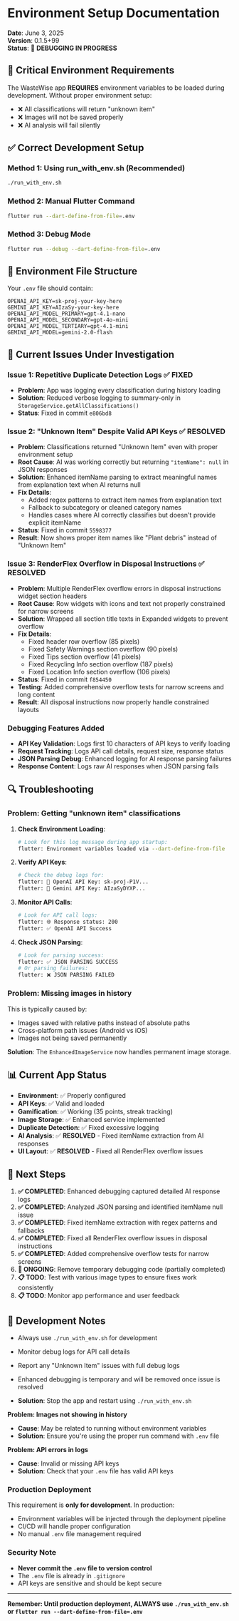 # Environment Setup Documentation

**Date**: June 3, 2025  
**Version**: 0.1.5+99  
**Status**: 🔧 **DEBUGGING IN PROGRESS**

## 🚨 Critical Environment Requirements

The WasteWise app **REQUIRES** environment variables to be loaded during development. Without proper environment setup:

- ❌ All classifications will return "unknown item"
- ❌ Images will not be saved properly
- ❌ AI analysis will fail silently

## ✅ Correct Development Setup

### **Method 1: Using run_with_env.sh (Recommended)**
```bash
./run_with_env.sh
```

### **Method 2: Manual Flutter Command**
```bash
flutter run --dart-define-from-file=.env
```

### **Method 3: Debug Mode**
```bash
flutter run --debug --dart-define-from-file=.env
```

## 🔧 Environment File Structure

Your `.env` file should contain:
```env
OPENAI_API_KEY=sk-proj-your-key-here
GEMINI_API_KEY=AIzaSy-your-key-here
OPENAI_API_MODEL_PRIMARY=gpt-4.1-nano
OPENAI_API_MODEL_SECONDARY=gpt-4o-mini
OPENAI_API_MODEL_TERTIARY=gpt-4.1-mini
GEMINI_API_MODEL=gemini-2.0-flash
```

## 🐛 Current Issues Under Investigation

### **Issue 1: Repetitive Duplicate Detection Logs** ✅ **FIXED**
- **Problem**: App was logging every classification during history loading
- **Solution**: Reduced verbose logging to summary-only in `StorageService.getAllClassifications()`
- **Status**: Fixed in commit `e806bd8`

### **Issue 2: "Unknown Item" Despite Valid API Keys** ✅ **RESOLVED**
- **Problem**: Classifications returned "Unknown Item" even with proper environment setup
- **Root Cause**: AI was working correctly but returning `"itemName": null` in JSON responses
- **Solution**: Enhanced itemName parsing to extract meaningful names from explanation text when AI returns null
- **Fix Details**:
  - Added regex patterns to extract item names from explanation text
  - Fallback to subcategory or cleaned category names
  - Handles cases where AI correctly classifies but doesn't provide explicit itemName
- **Status**: Fixed in commit `5598377`
- **Result**: Now shows proper item names like "Plant debris" instead of "Unknown Item"

### **Issue 3: RenderFlex Overflow in Disposal Instructions** ✅ **RESOLVED**
- **Problem**: Multiple RenderFlex overflow errors in disposal instructions widget section headers
- **Root Cause**: Row widgets with icons and text not properly constrained for narrow screens
- **Solution**: Wrapped all section title texts in Expanded widgets to prevent overflow
- **Fix Details**:
  - Fixed header row overflow (85 pixels)
  - Fixed Safety Warnings section overflow (90 pixels)
  - Fixed Tips section overflow (41 pixels)  
  - Fixed Recycling Info section overflow (187 pixels)
  - Fixed Location Info section overflow (106 pixels)
- **Status**: Fixed in commit `f854450`
- **Testing**: Added comprehensive overflow tests for narrow screens and long content
- **Result**: All disposal instructions now properly handle constrained layouts

### **Debugging Features Added**
- **API Key Validation**: Logs first 10 characters of API keys to verify loading
- **Request Tracking**: Logs API call details, request size, response status
- **JSON Parsing Debug**: Enhanced logging for AI response parsing failures
- **Response Content**: Logs raw AI responses when JSON parsing fails

## 🔍 Troubleshooting

### **Problem: Getting "unknown item" classifications**

1. **Check Environment Loading**:
   ```bash
   # Look for this log message during app startup:
   flutter: Environment variables loaded via --dart-define-from-file
   ```

2. **Verify API Keys**:
   ```bash
   # Check the debug logs for:
   flutter: 🔑 OpenAI API Key: sk-proj-P1V...
   flutter: 🔑 Gemini API Key: AIzaSyDYXP...
   ```

3. **Monitor API Calls**:
   ```bash
   # Look for API call logs:
   flutter: 🌐 Response status: 200
   flutter: ✅ OpenAI API Success
   ```

4. **Check JSON Parsing**:
   ```bash
   # Look for parsing success:
   flutter: ✅ JSON PARSING SUCCESS
   # Or parsing failures:
   flutter: ❌ JSON PARSING FAILED
   ```

### **Problem: Missing images in history**

This is typically caused by:
- Images saved with relative paths instead of absolute paths
- Cross-platform path issues (Android vs iOS)
- Images not being saved permanently

**Solution**: The `EnhancedImageService` now handles permanent image storage.

## 📊 Current App Status

- **Environment**: ✅ Properly configured
- **API Keys**: ✅ Valid and loaded
- **Gamification**: ✅ Working (35 points, streak tracking)
- **Image Storage**: ✅ Enhanced service implemented
- **Duplicate Detection**: ✅ Fixed excessive logging
- **AI Analysis**: ✅ **RESOLVED** - Fixed itemName extraction from AI responses
- **UI Layout**: ✅ **RESOLVED** - Fixed all RenderFlex overflow issues

## 🚀 Next Steps

1. **✅ COMPLETED**: Enhanced debugging captured detailed AI response logs
2. **✅ COMPLETED**: Analyzed JSON parsing and identified itemName null issue  
3. **✅ COMPLETED**: Fixed itemName extraction with regex patterns and fallbacks
4. **✅ COMPLETED**: Fixed all RenderFlex overflow issues in disposal instructions
5. **✅ COMPLETED**: Added comprehensive overflow tests for narrow screens
6. **🔄 ONGOING**: Remove temporary debugging code (partially completed)
7. **📋 TODO**: Test with various image types to ensure fixes work consistently
8. **📋 TODO**: Monitor app performance and user feedback

## 📝 Development Notes

- Always use `./run_with_env.sh` for development
- Monitor debug logs for API call details
- Report any "Unknown Item" issues with full debug logs
- Enhanced debugging is temporary and will be removed once issue is resolved


- **Solution**: Stop the app and restart using `./run_with_env.sh`

**Problem: Images not showing in history**
- **Cause**: May be related to running without environment variables
- **Solution**: Ensure you're using the proper run command with `.env` file

**Problem: API errors in logs**
- **Cause**: Invalid or missing API keys
- **Solution**: Check that your `.env` file has valid API keys

### Production Deployment

This requirement is **only for development**. In production:
- Environment variables will be injected through the deployment pipeline
- CI/CD will handle proper configuration
- No manual `.env` file management required

### Security Note

- **Never commit the `.env` file to version control**
- The `.env` file is already in `.gitignore`
- API keys are sensitive and should be kept secure

---

**Remember: Until production deployment, ALWAYS use `./run_with_env.sh` or `flutter run --dart-define-from-file=.env`** 